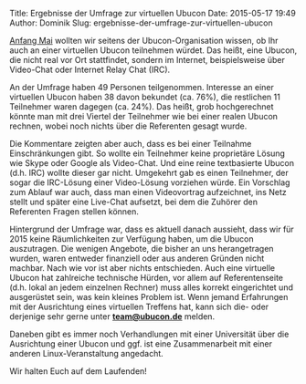 Title: Ergebnisse der Umfrage zur virtuellen Ubucon
Date: 2015-05-17 19:49
Author: Dominik
Slug: ergebnisse-der-umfrage-zur-virtuellen-ubucon

[Anfang Mai](http://ubucon.de/2015/virtuelle-ubucon-2015) wollten wir
seitens der Ubucon-Organisation wissen, ob Ihr auch an einer virtuellen
Ubucon teilnehmen würdet. Das heißt, eine Ubucon, die nicht real vor Ort
stattfindet, sondern im Internet, beispielsweise über Video-Chat oder
Internet Relay Chat (IRC).


An der Umfrage haben 49 Personen teilgenommen. Interesse an einer
virtuellen Ubucon haben 38 davon bekundet (ca. 76%), die restlichen 11
Teilnehmer waren dagegen (ca. 24%). Das heißt, grob hochgerechnet könnte
man mit drei Viertel der Teilnehmer wie bei einer realen Ubucon rechnen,
wobei noch nichts über die Referenten gesagt wurde.


Die Kommentare zeigten aber auch, dass es bei einer Teilnahme
Einschränkungen gibt. So wollte ein Teilnehmer keine proprietäre Lösung
wie Skype oder Google als Video-Chat. Und eine reine textbasierte Ubucon
(d.h. IRC) wollte dieser gar nicht. Umgekehrt gab es einen Teilnehmer,
der sogar die IRC-Lösung einer Video-Lösung vorziehen würde. Ein
Vorschlag zum Ablauf war auch, dass man einen Videovortrag aufzeichnet,
ins Netz stellt und später eine Live-Chat aufsetzt, bei dem die Zuhörer
den Referenten Fragen stellen können.


Hintergrund der Umfrage war, dass es aktuell danach aussieht, dass wir
für 2015 keine Räumlichkeiten zur Verfügung haben, um die Ubucon
auszutragen. Die wenigen Angebote, die bisher an uns herangetragen
wurden, waren entweder finanziell oder aus anderen Gründen nicht
machbar. Nach wie vor ist aber nichts entschieden. Auch eine virtuelle
Ubucon hat zahlreiche technische Hürden, vor allem auf Referentenseite
(d.h. lokal an jedem einzelnen Rechner) muss alles korrekt eingerichtet
und ausgerüstet sein, was kein kleines Problem ist. Wenn jemand
Erfahrungen mit der Ausrichtung eines virtuellen Treffens hat, kann sich
die- oder derjenige sehr gerne unter **<team@ubucon.de>** melden.


Daneben gibt es immer noch Verhandlungen mit einer Universität über die
Ausrichtung einer Ubucon und ggf. ist eine Zusammenarbeit mit einer
anderen Linux-Veranstaltung angedacht.


Wir halten Euch auf dem Laufenden!



